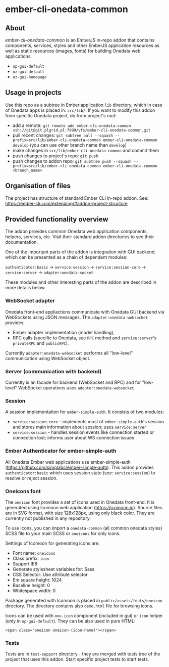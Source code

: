 # ember-cli-onedata-common

## About

*ember-cli-onedata-common* is an EmberJS in-repo addon that contains components, services, styles
and other EmberJS application resources as well as static resources (images, fonts) for building
Onedata web applications:
- ``op-gui-default``
- ``oz-gui-default``
- ``oz-gui-homepage``

## Usage in projects

Use this repo as a subtree in Ember application ``lib`` directory, which in case of Onedata apps is placed in: ``src/lib/``.
If you want to modify this addon from specific Onedata project, do from project's root:
- add a remote: ``git remote add ember-cli-onedata-common ssh://git@git.plgrid.pl:7999/vfs/ember-cli-onedata-common.git``
- pull recent changes: ``git subtree pull --squash --prefix=src/lib/ember-cli-onedata-common ember-cli-onedata-common develop`` (you can use other branch name than ``develop``)
- make changes in ``src/lib/ember-cli-onedata-common`` and commit them
- push changes to project's repo: ``git push``
- push changes to addon repo: ``git subtree push --squash --prefix=src/lib/ember-cli-onedata-common ember-cli-onedata-common <branch_name>``

## Organisation of files

The project has structure of standard Ember CLI in-repo addon. See: https://ember-cli.com/extending/#addon-project-structure  

## Provided functionality overview

The addon provides common Onedata web application components, helpers, services, etc.
Visit their standard addon directories to see their documentation.

One of the important parts of the addon is integration with GUI backend, which can be presented as a chain of dependent modules:

``authenticator:basic`` -> ``service:session`` -> ``service:session-core`` -> ``service:server`` -> ``adapter:onedata-socket``

These modules and other interesting parts of the addon are described in more details below.

### WebSocket adapter

Onedata front-end appliactions communicate with Onedata GUI backend via WebSockets using JSON messages.
The ``adapter:onedata-websocket`` provides:
- Ember adapter implementation (model handling),
- RPC calls (specific to Onedata, see ``RPC`` method and ``service:server``'s ``privateRPC`` and ``publicRPC``).

Currently ``adapter:onedata-websocket`` performs all "low-level" communication using WebSocket object.

### Server (communication with backend)

Currently is an facade for backend (WebSocket and RPC) and for "low-level" WebSocket operations uses ``adapter:onedata-websocket``. 

### Session

A session implementation for ``ember-simple-auth``. It consists of two modules:
- ``service:session-core`` - implements most of ``ember-simple-auth``'s session and stores main information about session; uses ``service:server``
- ``service:session`` - handles session events like connection started or connection lost; informs user about WS connection issues

### Ember Authenticator for ember-simple-auth 

All Onedata Ember web applications use ember-simple-auth (https://github.com/simplabs/ember-simple-auth).
This addon provides ``authenticator:basic`` which uses session state (see: ``service:session``) to resolve or reject session.

### Oneicons font

The ``oneicon`` font provides a set of icons used in Onedata front-end.
It is generated using Icomoon web application (https://icomoon.io). Source files are in SVG format, with size 128x128px, using only black color.
They are currently not published in any repository.

To use icons, you can import a ``onedata-common`` (all common onedata styles) SCSS file to your main SCSS or ``oneicons`` for only icons.

Settings of Icomoon for generating icons are:
- Font name: ``oneicons``
- Class prefix: ``icon-``
- Support IE8
- Generate stylesheet variables for: Sass
- CSS Selector: Use attribute selector
- Em square height: 1024
- Baseline height: 0
- Whitespace width: 0

Package generated with Icomoon is placed in ``public/assets/fonts/oneicon`` directory.
The directory contains also ``demo.html`` file for browsing icons.

Icons can be used with ``one-icon`` component (included in gui) or ``icon`` helper (only in ``op-gui-default``).
They can be also used in pure HTML:

```
<span class="oneicon oneicon-(icon-name)"></span>
```

### Tests

Tests are in ``test-support`` directory - they are merged with tests tree of the project that uses this addon.
Start specific project tests to start tests.

